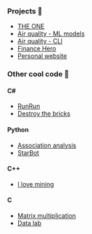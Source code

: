 ### Projects 🤖

* [THE ONE](https://github.com/kvnyijia/dva-team24)
* [Air quality - ML models](https://github.com/kvnyijia/pm2.5_training)
* [Air quality - CLI]()
* [Finance Hero](https://github.com/kvnyijia/Finance-Hero)
* [Personal website](https://github.com/kvnyijia/kvnyijia.github.io)

### Other cool code 👾
#### C#

* [RunRun](https://github.com/kvnyijia/WP_runrun)
* [Destroy the bricks](https://github.com/kvnyijia/WP_destroy-the-bricks)

#### Python

* [Association analysis](https://github.com/kvnyijia/DM_association-analysis)
* [StarBot](https://github.com/kvnyijia/StarBot)

#### C++

* [I love mining](https://github.com/kvnyijia/i_love_mining)

#### C

* [Matrix multiplication](https://github.com/kvnyijia/PL_matrix-multiplication)
* [Data lab](https://github.com/kvnyijia/datalab/blob/master/bits.c)

<!--
**kvnyijia/kvnyijia** is a ✨ _special_ ✨ repository because its `README.md` (this file) appears on your GitHub profile.

Here are some ideas to get you started:

- 🔭 I’m currently working on ...
- 🌱 I’m currently learning ...
- 👯 I’m looking to collaborate on ...
- 🤔 I’m looking for help with ...
- 💬 Ask me about ...
- 📫 How to reach me: ...
- 😄 Pronouns: ...
- ⚡ Fun fact: ...
-->
